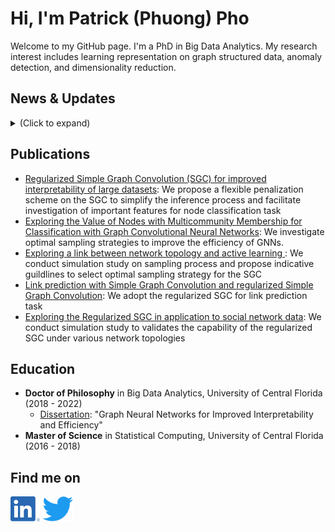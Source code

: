 # Hi, I'm Patrick (Phuong) Pho

Welcome to my GitHub page. I'm a PhD in Big Data Analytics. My research interest includes learning representation on graph structured data, anomaly detection, and dimensionality reduction.

## News & Updates 
<details>
<summary>(Click to expand)</summary>

<p>
<div style="width:100%;overflow-y:scroll; height:230px;">
<ul id="news">
<li>June 2022: Presented the work of applying graph-based machine learning algorithms to the study of social network at a full-day workshop of the 16th International AAAI Conference on Web and Social Media<a href = "https://www.icwsm.org/2022/index.html/"> (ICWSM 2022) </a> </li>
<li>May 2022: Presented the work of simplifying inference process for link prediction task at the 6th International Conference on Information System and Data Mining conference <a href = "http://www.icisdm.org/"> (ICISDM 2022) </a> </li>
<li>May 2022: <a href="https://www.ucf.edu/news/ucfs-first-ph-d-in-big-data-analytics-walks-the-commencement-stage-this-week/?fbclid=IwAR2Ovl9aUaNaQOpqyO_8jKbEA9zCZOc19yNKTlq5DnZrsSuFe2cDGbzQR1o" target="_blank"> First PhD in Big Data Analytics from UCF </a>. </li>
<li>September 2021: ICUFN 2021 <a href="https://ieeexplore.ieee.org/document/9528662" target="_blank"> proceedings </a> published.</li>
<li>August 2021: Presented the work of validating active learning practices for graph neural networks at the 12th International Conference on Ubiquitous and Future Networks <a href="http://icufn.org/" target="_blank"> (ICUFN 2021) </a>.</li>
<li>April 2021: Journal <a href="https://www.mdpi.com/2078-2489/12/4/170" target="_blank"> paper </a> published exploring the connection between network topology and active learning in graph neural networks.</li>
<li>March 2021: Won 1st place in 2021 OUC Data Science Competition focused on <a href="https://sciences.ucf.edu/news/statistics-students-ouc-team-up-to-tackle-power-problems/" target="_blank"> Identifying electricity theft. </a></li>
<li>October 2020: Journal <a href="https://journalofbigdata.springeropen.com/articles/10.1186/s40537-020-00366-x" target="_blank"> paper </a> published examining flexible penalization scheme to simplify graph neural networks and improve interpretability of the result.</li>
<li>March 2019: Awarded Microsoft Scholarship for genotyping data-intensive research project.</a></li>
<li>August 2018: Awarded Graduate Dean’s Fellowship.</a></li>
<li>August 2018: Started PhD program.</a></li>
<li>May 2018: Graduated master program.</a></li>
<li>March 2017: Won 1st place in Touring Plans’ Big Data Challenge on<a href="https://sciences.ucf.edu/news/predicting-wait-times-disney/" target="_blank"> Predicting wait times for multiple Walt Disney World attractions. </a></li>
</ul>
</div>
</p>
</details>

## Publications
- [Regularized Simple Graph Convolution (SGC) for improved interpretability of large datasets](https://journalofbigdata.springeropen.com/articles/10.1186/s40537-020-00366-x): We propose a flexible penalization scheme on the SGC to simplify the inference process and facilitate investigation of important features for node classification task
- [Exploring the Value of Nodes with Multicommunity Membership for Classification with Graph Convolutional Neural Networks](https://www.mdpi.com/2078-2489/12/4/170): We investigate optimal sampling strategies to improve the efficiency of GNNs.
- [Exploring a link between network topology and active learning
](https://ieeexplore.ieee.org/abstract/document/9528662): We conduct simulation study on sampling process and propose indicative guildlines to select optimal sampling strategy for the SGC
- [Link prediction with Simple Graph Convolution and regularized Simple Graph Convolution](http://www.icisdm.org/index.html): We adopt the regularized SGC for link prediction task
- [Exploring the Regularized SGC in application to social network data](http://socialsens.web.illinois.edu/program.html): We conduct simulation study to validates the capability of the regularized SGC under various network topologies

## Education
- **Doctor of Philosophy** in Big Data Analytics, University of Central Florida (2018 - 2022)
    - [Dissertation](https://stars.library.ucf.edu/etd2020/1068/): "Graph Neural Networks for Improved Interpretability and Efficiency"
- **Master of Science** in Statistical Computing, University of Central Florida (2016 - 2018)
    

## Find me on
[<img src="./logos/LI-In-Bug.png" height="40em" align="center" title="Patrick Pho's LinkedIn"/>](https://www.linkedin.com/in/phuong-pho/)
[<img src="./logos/Twitter.png" height="40em" align="center" title="Patrick Pho's Twitter"/>](https://twitter.com/ptrpho)

